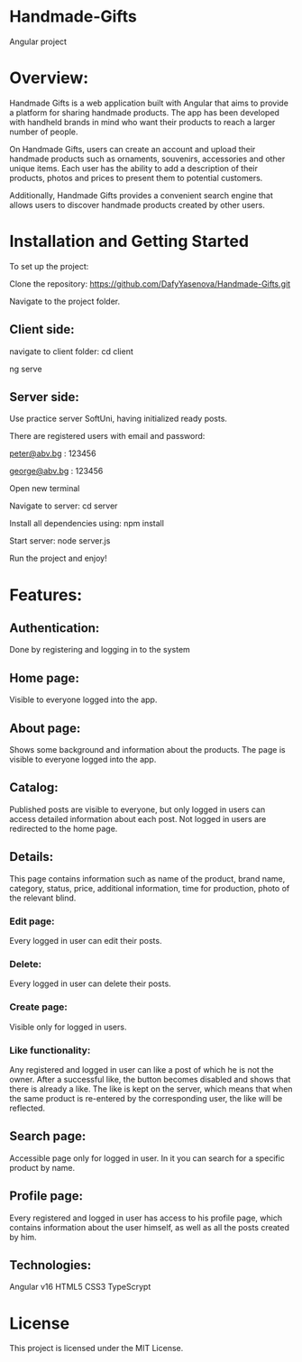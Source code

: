 # Handmade-Gifts
Angular project 



# Overview:
Handmade Gifts is a web application built with Angular that aims to provide a platform for sharing handmade products. The app has been developed with handheld brands in mind who want their products to reach a larger number of people.

On Handmade Gifts, users can create an account and upload their handmade products such as ornaments, souvenirs, accessories and other unique items. Each user has the ability to add a description of their products, photos and prices to present them to potential customers.

Additionally, Handmade Gifts provides a convenient search engine that allows users to discover handmade products created by other users.

# Installation and Getting Started
To set up the project:

Clone the repository: https://github.com/DafyYasenova/Handmade-Gifts.git

Navigate to the project folder.

##  Client side:

navigate to client folder: cd client

ng serve


##  Server side: 
Use practice server SoftUni, having initialized ready posts.

There are registered users with email and password:

peter@abv.bg : 123456

george@abv.bg : 123456

Open new terminal

Navigate to server: cd server

Install all dependencies using: npm install

Start server: node server.js

Run the project and enjoy!

# Features:
##  Authentication:
Done by registering and logging in to the system

##  Home page:
Visible to everyone logged into the app.

##  About page:
Shows some background and information about the products. The page is visible to everyone logged into the app.

##  Catalog:
Published posts are visible to everyone, but only logged in users can access detailed information about each post. Not logged in users are redirected to the home page.

##  Details:
This page contains information such as name of the product, brand name, category, status, price, additional information, time for production, photo of the relevant blind.

###  Edit page:
Every logged in user can edit their posts.
###  Delete:
 Every logged in user can delete their posts.
###  Create page:
 Visible only for logged in users.
 
### Like functionality:
Any registered and logged in user can like a post of which he is not the owner. After a successful like, the button becomes disabled and shows that there is already a like. The like is kept on the server, which means that when the same product is re-entered by the corresponding user, the like will be reflected.

## Search page:
Accessible page only for logged in user. In it you can search for a specific product by name.

## Profile page:
Every registered and logged in user has access to his profile page, which contains information about the user himself, as well as all the posts created by him.

##  Technologies:
Angular v16
HTML5
CSS3
TypeScrypt


# License
This project is licensed under the MIT License.